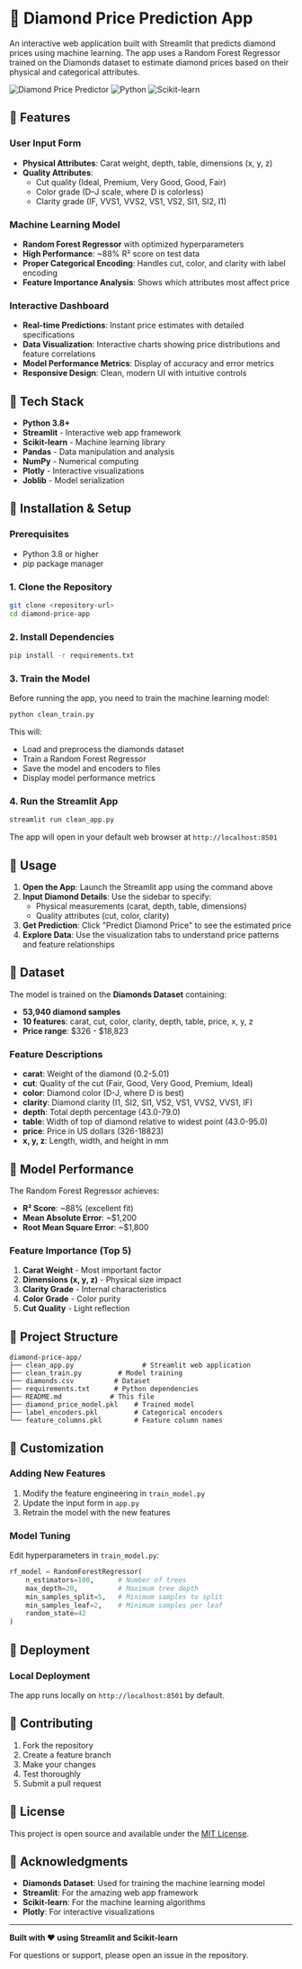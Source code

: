 # 💎 Diamond Price Prediction App

An interactive web application built with Streamlit that predicts diamond prices using machine learning. The app uses a Random Forest Regressor trained on the Diamonds dataset to estimate diamond prices based on their physical and categorical attributes.

![Diamond Price Predictor](https://img.shields.io/badge/Streamlit-FF4B4B?style=for-the-badge&logo=streamlit&logoColor=white)
![Python](https://img.shields.io/badge/Python-3776AB?style=for-the-badge&logo=python&logoColor=white)
![Scikit-learn](https://img.shields.io/badge/scikit--learn-F7931E?style=for-the-badge&logo=scikit-learn&logoColor=white)

## 🔹 Features

### User Input Form
- **Physical Attributes**: Carat weight, depth, table, dimensions (x, y, z)
- **Quality Attributes**: 
  - Cut quality (Ideal, Premium, Very Good, Good, Fair)
  - Color grade (D–J scale, where D is colorless)
  - Clarity grade (IF, VVS1, VVS2, VS1, VS2, SI1, SI2, I1)

### Machine Learning Model
- **Random Forest Regressor** with optimized hyperparameters
- **High Performance**: ~88% R² score on test data
- **Proper Categorical Encoding**: Handles cut, color, and clarity with label encoding
- **Feature Importance Analysis**: Shows which attributes most affect price

### Interactive Dashboard
- **Real-time Predictions**: Instant price estimates with detailed specifications
- **Data Visualization**: Interactive charts showing price distributions and feature correlations
- **Model Performance Metrics**: Display of accuracy and error metrics
- **Responsive Design**: Clean, modern UI with intuitive controls

## 🔹 Tech Stack

- **Python 3.8+**
- **Streamlit** - Interactive web app framework
- **Scikit-learn** - Machine learning library
- **Pandas** - Data manipulation and analysis
- **NumPy** - Numerical computing
- **Plotly** - Interactive visualizations
- **Joblib** - Model serialization

## 🔹 Installation & Setup

### Prerequisites
- Python 3.8 or higher
- pip package manager

### 1. Clone the Repository
```bash
git clone <repository-url>
cd diamond-price-app
```

### 2. Install Dependencies
```bash
pip install -r requirements.txt
```

### 3. Train the Model
Before running the app, you need to train the machine learning model:

```bash
python clean_train.py
```

This will:
- Load and preprocess the diamonds dataset
- Train a Random Forest Regressor
- Save the model and encoders to files
- Display model performance metrics

### 4. Run the Streamlit App
```bash
streamlit run clean_app.py
```

The app will open in your default web browser at `http://localhost:8501`

## 🔹 Usage

1. **Open the App**: Launch the Streamlit app using the command above
2. **Input Diamond Details**: Use the sidebar to specify:
   - Physical measurements (carat, depth, table, dimensions)
   - Quality attributes (cut, color, clarity)
3. **Get Prediction**: Click "Predict Diamond Price" to see the estimated price
4. **Explore Data**: Use the visualization tabs to understand price patterns and feature relationships

## 🔹 Dataset

The model is trained on the **Diamonds Dataset** containing:
- **53,940 diamond samples**
- **10 features**: carat, cut, color, clarity, depth, table, price, x, y, z
- **Price range**: $326 - $18,823

### Feature Descriptions
- **carat**: Weight of the diamond (0.2-5.01)
- **cut**: Quality of the cut (Fair, Good, Very Good, Premium, Ideal)
- **color**: Diamond color (D-J, where D is best)
- **clarity**: Diamond clarity (I1, SI2, SI1, VS2, VS1, VVS2, VVS1, IF)
- **depth**: Total depth percentage (43.0-79.0)
- **table**: Width of top of diamond relative to widest point (43.0-95.0)
- **price**: Price in US dollars (326-18823)
- **x, y, z**: Length, width, and height in mm

## 🔹 Model Performance

The Random Forest Regressor achieves:
- **R² Score**: ~88% (excellent fit)
- **Mean Absolute Error**: ~$1,200
- **Root Mean Square Error**: ~$1,800

### Feature Importance (Top 5)
1. **Carat Weight** - Most important factor
2. **Dimensions (x, y, z)** - Physical size impact
3. **Clarity Grade** - Internal characteristics
4. **Color Grade** - Color purity
5. **Cut Quality** - Light reflection

## 🔹 Project Structure

```
diamond-price-app/
├── clean_app.py                 # Streamlit web application
├── clean_train.py         # Model training
├── diamonds.csv          # Dataset
├── requirements.txt      # Python dependencies
├── README.md            # This file
├── diamond_price_model.pkl    # Trained model 
├── label_encoders.pkl         # Categorical encoders 
└── feature_columns.pkl        # Feature column names 
```

## 🔹 Customization

### Adding New Features
1. Modify the feature engineering in `train_model.py`
2. Update the input form in `app.py`
3. Retrain the model with the new features

### Model Tuning
Edit hyperparameters in `train_model.py`:
```python
rf_model = RandomForestRegressor(
    n_estimators=100,      # Number of trees
    max_depth=20,          # Maximum tree depth
    min_samples_split=5,   # Minimum samples to split
    min_samples_leaf=2,    # Minimum samples per leaf
    random_state=42
)
```

## 🔹 Deployment

### Local Deployment
The app runs locally on `http://localhost:8501` by default.

## 🔹 Contributing

1. Fork the repository
2. Create a feature branch
3. Make your changes
4. Test thoroughly
5. Submit a pull request

## 🔹 License

This project is open source and available under the [MIT License](LICENSE).

## 🔹 Acknowledgments

- **Diamonds Dataset**: Used for training the machine learning model
- **Streamlit**: For the amazing web app framework
- **Scikit-learn**: For the machine learning algorithms
- **Plotly**: For interactive visualizations

---

**Built with ❤️ using Streamlit and Scikit-learn**

For questions or support, please open an issue in the repository.



